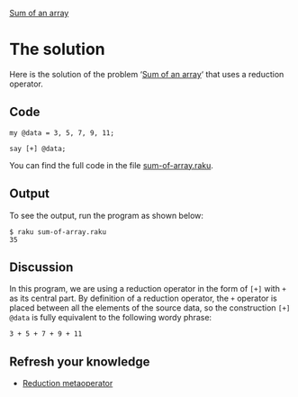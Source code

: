 [Sum of an array](../)

# The solution

Here is the solution of the problem ‘[Sum of an array](../)‘ that uses a reduction operator.

## Code

    my @data = 3, 5, 7, 9, 11;

    say [+] @data;


You can find the full code in the file [sum-of-array.raku](https://github.com/ash/raku-course/blob/master/problems/sum-of-array/solution/sum-of-array.raku).

## Output

To see the output, run the program as shown below:

    $ raku sum-of-array.raku 
    35

## Discussion

In this program, we are using a reduction operator in the form of `[+]` with `+` as its central part. By definition of a reduction operator, the `+` operator is placed between all the elements of the source data, so the construction `[+] @data` is fully equivalent to the following wordy phrase:

    3 + 5 + 7 + 9 + 11

## Refresh your knowledge

* [Reduction metaoperator](/metaoperators/reduction-metaoperators)
